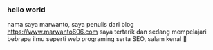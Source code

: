 ### hello world
nama saya marwanto,
saya penulis dari blog https://www.marwanto606.com
saya tertarik dan sedang mempelajari bebrapa ilmu seperti web programing serta SEO,
salam kenal :wave:
<!--
**marwanto606/marwanto606** is a ✨ _special_ ✨ repository because its `README.md` (this file) appears on your GitHub profile.

Here are some ideas to get you started:

- 🔭 I’m currently working on ...
- 🌱 I’m currently learning ...
- 👯 I’m looking to collaborate on ...
- 🤔 I’m looking for help with ...
- 💬 Ask me about ...
- 📫 How to reach me: ...
- 😄 Pronouns: ...
- ⚡ Fun fact: ...
-->
